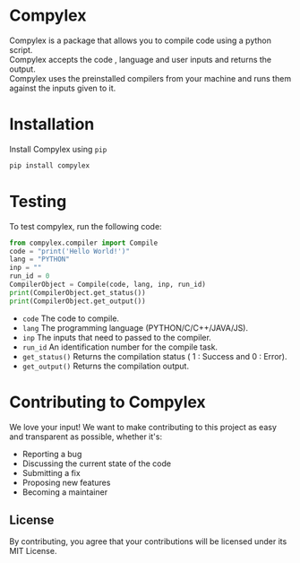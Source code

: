# Compylex

Compylex is a package that allows you to compile code using a python script.<br> Compylex accepts the code , language and user inputs and returns the output.<br> Compylex uses the preinstalled compilers from your machine and runs them against the inputs given to it.

# Installation
Install Compylex using `pip`

```bash
pip install compylex
```

# Testing

To test compylex, run the following code:

```python
from compylex.compiler import Compile
code = "print('Hello World!')"
lang = "PYTHON"
inp = ""
run_id = 0
CompilerObject = Compile(code, lang, inp, run_id)
print(CompilerObject.get_status())
print(CompilerObject.get_output())

```

- `code` The code to compile.
- `lang` The programming language (PYTHON/C/C++/JAVA/JS).
- `inp` The inputs that need to passed to the compiler.
- `run_id` An identification number for the compile task.
- `get_status()` Returns the compilation status ( 1 : Success and 0 : Error).
- `get_output()` Returns the compilation output.

# Contributing to Compylex

We love your input! We want to make contributing to this project as easy and transparent as possible, whether it's:

- Reporting a bug
- Discussing the current state of the code
- Submitting a fix
- Proposing new features
- Becoming a maintainer

## License

By contributing, you agree that your contributions will be licensed under its MIT License.
